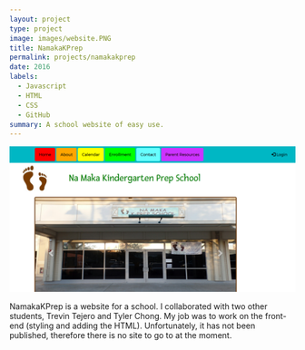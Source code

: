 ```yaml
---
layout: project
type: project
image: images/website.PNG
title: NamakaKPrep
permalink: projects/namakakprep
date: 2016
labels:
  - Javascript
  - HTML
  - CSS
  - GitHub
summary: A school website of easy use.
---
```


<img class="ui medium right floated rounded image" src="../images/website.PNG">

NamakaKPrep is a website for a school.  I collaborated with two other students, Trevin Tejero and Tyler Chong.  My job was to work on the front-end (styling and adding the HTML).  Unfortunately, it has not been published, therefore there is no site to go to at the moment.
